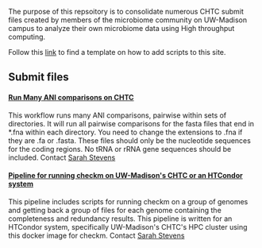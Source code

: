 The purpose of this repsoitory is to consolidate numerous CHTC submit files created by members of the microbiome community on UW-Madison campus to analyze their own microbiome data using High throughput computing. 

Follow this [link](https://uw-madison-microbiome-hub.github.io/CHTC_submit-files/CONTRIBUTING) to find a template on how to add scripts to this site.

## Submit files

#### [Run Many ANI comparisons on CHTC](https://github.com/sstevens2/ani_compare_dag)
This workflow runs many ANI comparisons, pairwise within sets of directories. It will run all pairwise comparisons for the fasta files that end in *.fna within each directory. You need to change the extensions to .fna if they are .fa or .fasta. These files should only be the nucleotide sequences for the coding regions. No tRNA or rRNA gene sequences should be included.
Contact [Sarah Stevens](mailto:sarah.stevens@wisc.edu)

#### [Pipeline for running checkm on UW-Madison's CHTC or an HTCondor system](https://github.com/sstevens2/checkm-chtc-pipeline)
This pipeline includes scripts for running checkm on a group of genomes and getting back a group of files for each genome containing the completeness and redundancy results. This pipeline is written for an HTCondor system, specifically UW-Madison's CHTC's HPC cluster using this docker image for checkm.
Contact [Sarah Stevens](mailto:sarah.stevens@wisc.edu)


